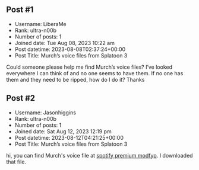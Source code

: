 ## Post #1
- Username: LiberaMe
- Rank: ultra-n00b
- Number of posts: 1
- Joined date: Tue Aug 08, 2023 10:22 am
- Post datetime: 2023-08-08T02:37:24+00:00
- Post Title: Murch’s voice files from Splatoon 3

Could someone please help me find Murch’s voice files?  I’ve looked everywhere I can think of and no one seems to have them.  If no one has them and they need to be ripped, how do I do it?  Thanks
## Post #2
- Username: Jasonhiggins
- Rank: ultra-n00b
- Number of posts: 1
- Joined date: Sat Aug 12, 2023 12:19 pm
- Post datetime: 2023-08-12T04:21:25+00:00
- Post Title: Murch’s voice files from Splatoon 3

hi, you can find Murch's voice file at [spotify premium modfyp](https://modfyp.com/es/spotify). I downloaded that file.
